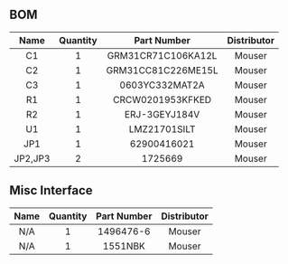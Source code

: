 ## BOM

|Name    |Quantity|Part Number         |Distributor|
|:------:|:------:|:------------------:|:---------:|
|C1      |1       |GRM31CR71C106KA12L  |Mouser     |
|C2      |1       |GRM31CC81C226ME15L  |Mouser     |
|C3      |1       |0603YC332MAT2A      |Mouser     |
|R1      |1       |CRCW0201953KFKED    |Mouser     |
|R2      |1       |ERJ-3GEYJ184V       |Mouser     |
|U1      |1       |LMZ21701SILT        |Mouser     |
|JP1     |1       |62900416021         |Mouser     |
|JP2,JP3 |2       |1725669             |Mouser     |

## Misc Interface

|Name    |Quantity|Part Number         |Distributor|
|:------:|:------:|:------------------:|:---------:|
|N/A     |1       |1496476-6           |Mouser     |
|N/A     |1       |1551NBK             |Mouser     |
